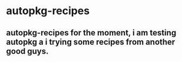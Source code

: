 # autopkg-recipes
autopkg-recipes
for the moment, i am testing autopkg a i trying some recipes from another good guys.
---
